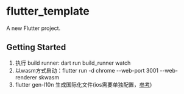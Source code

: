 # flutter_template

A new Flutter project.

## Getting Started

1. 执行 build runner: dart run build_runner watch
2. 以wasm方式启动：flutter run -d chrome --web-port 3001 --web-renderer skwasm
3. flutter gen-l10n 生成国际化文件(ios需要单独配置，[参考](https://docs.flutter.dev/ui/accessibility-and-internationalization/internationalization#localizing-for-ios-updating-the-ios-app-bundle))